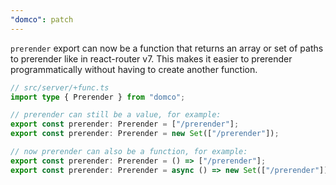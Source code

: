 ```yaml
---
"domco": patch
---
```


`prerender` export can now be a function that returns an array or set of paths to prerender like in react-router v7. This makes it easier to prerender programmatically without having to create another function.

```ts
// src/server/+func.ts
import type { Prerender } from "domco";

// prerender can still be a value, for example:
export const prerender: Prerender = ["/prerender"];
export const prerender: Prerender = new Set(["/prerender"]);

// now prerender can also be a function, for example:
export const prerender: Prerender = () => ["/prerender"];
export const prerender: Prerender = async () => new Set(["/prerender"]);
```
